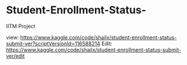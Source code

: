 # Student-Enrollment-Status-
IITM Project

view: https://www.kaggle.com/code/shailx/student-enrollment-status-submit-ver?scriptVersionId=116588214
Edit: https://www.kaggle.com/code/shailx/student-enrollment-status-submit-ver/edit
